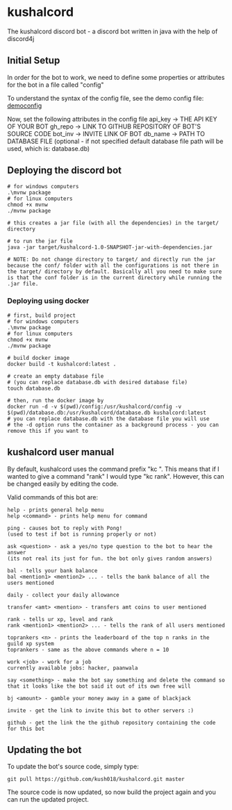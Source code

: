 # kushalcord

The kushalcord discord bot - a discord bot written in java with the help of discord4j

## Initial Setup

In order for the bot to work, we need to define some properties or attributes for the bot in a file called "config"

To understand the syntax of the config file, see the demo config file: [democonfig](democonfig)

Now, set the following attributes in the config file
api_key -> THE API KEY OF YOUR BOT
gh_repo -> LINK TO GITHUB REPOSITORY OF BOT'S SOURCE CODE
bot_inv -> INVITE LINK OF BOT
db_name -> PATH TO DATABASE FILE (optional - if not specified default database file path will be used, which is: database.db)

## Deploying the discord bot

```
# for windows computers
.\mvnw package
# for linux computers
chmod +x mvnw
./mvnw package

# this creates a jar file (with all the dependencies) in the target/ directory

# to run the jar file
java -jar target/kushalcord-1.0-SNAPSHOT-jar-with-dependencies.jar

# NOTE: Do not change directory to target/ and directly run the jar because the conf/ folder with all the configurations is not there in the target/ directory by default. Basically all you need to make sure is that the conf folder is in the current directory while running the .jar file.
```

### Deploying using docker

```
# first, build project 
# for windows computers
.\mvnw package
# for linux computers
chmod +x mvnw
./mvnw package

# build docker image
docker build -t kushalcord:latest .

# create an empty database file
# (you can replace database.db with desired database file)
touch database.db

# then, run the docker image by
docker run -d -v $(pwd)/config:/usr/kushalcord/config -v $(pwd)/database.db:/usr/kushalcord/database.db kushalcord:latest
# you can replace database.db with the database file you will use
# the -d option runs the container as a background process - you can remove this if you want to 
```

## kushalcord user manual

By default, kushalcord uses the command prefix "kc ". This means that if I wanted to give a command "rank" I would type "kc rank". However, this can be changed easily by editing the code.

Valid commands of this bot are:

```
help - prints general help menu
help <command> - prints help menu for command

ping - causes bot to reply with Pong!
(used to test if bot is running properly or not)

ask <question> - ask a yes/no type question to the bot to hear the answer
(its not real its just for fun. the bot only gives random answers)

bal - tells your bank balance
bal <mention1> <mention2> ... - tells the bank balance of all the users mentioned

daily - collect your daily allowance

transfer <amt> <mention> - transfers amt coins to user mentioned

rank - tells ur xp, level and rank
rank <mention1> <mention2> ... - tells the rank of all users mentioned

toprankers <n> - prints the leaderboard of the top n ranks in the guild xp system
toprankers - same as the above commands where n = 10

work <job> - work for a job
currently available jobs: hacker, paanwala

say <something> - make the bot say something and delete the command so that it looks like the bot said it out of its own free will

bj <amount> - gamble your money away in a game of blackjack

invite - get the link to invite this bot to other servers :)

github - get the link the the github repository containing the code for this bot
```

## Updating the bot

To update the bot's source code, simply type:

```
git pull https://github.com/kush018/kushalcord.git master
```

The source code is now updated, so now build the project again and you can run the updated project.